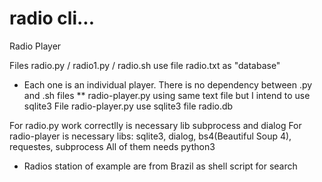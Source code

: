 # radio cli...
Radio Player

Files radio.py / radio1.py / radio.sh use file radio.txt as "database"
* Each one is an individual player. There is no dependency between .py and .sh files
** radio-player.py using same text file but I intend to use sqlite3
File radio-player.py use sqlite3 file radio.db

For radio.py work correctlly is necessary lib subprocess and dialog
For radio-player is necessary libs: sqlite3, dialog, bs4(Beautiful Soup 4), requestes, subprocess
All of them needs python3

* Radios station of example are from Brazil as shell script for search
